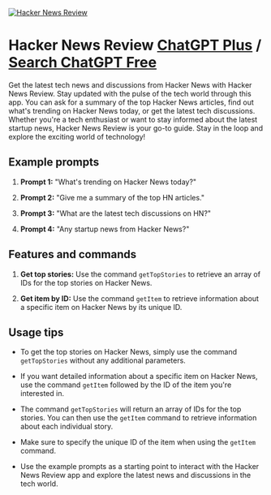 
[![Hacker News Review](https://files.oaiusercontent.com/file-4w5LMiZJFaRg80MJ7BASY9lD?se=2123-10-17T04%3A57%3A25Z&sp=r&sv=2021-08-06&sr=b&rscc=max-age%3D31536000%2C%20immutable&rscd=attachment%3B%20filename%3DHNDigest%2520logo-256.png&sig=cgI1JniSwjAHtQ2HbBhPK8wnxZb0Ir4L8rA66pZ0w0I%3D)](https://chat.openai.com/g/g-u2NpBduIi-hacker-news-review)

# Hacker News Review [ChatGPT Plus](https://chat.openai.com/g/g-u2NpBduIi-hacker-news-review) / [Search ChatGPT Free](https://gptcall.net/index.html#/?search=Hacker%20News%20Review)

Get the latest tech news and discussions from Hacker News with Hacker News Review. Stay updated with the pulse of the tech world through this app. You can ask for a summary of the top Hacker News articles, find out what's trending on Hacker News today, or get the latest tech discussions. Whether you're a tech enthusiast or want to stay informed about the latest startup news, Hacker News Review is your go-to guide. Stay in the loop and explore the exciting world of technology!

## Example prompts

1. **Prompt 1:** "What's trending on Hacker News today?"

2. **Prompt 2:** "Give me a summary of the top HN articles."

3. **Prompt 3:** "What are the latest tech discussions on HN?"

4. **Prompt 4:** "Any startup news from Hacker News?"

## Features and commands

1. **Get top stories:** Use the command `getTopStories` to retrieve an array of IDs for the top stories on Hacker News.

2. **Get item by ID:** Use the command `getItem` to retrieve information about a specific item on Hacker News by its unique ID.

## Usage tips

- To get the top stories on Hacker News, simply use the command `getTopStories` without any additional parameters.

- If you want detailed information about a specific item on Hacker News, use the command `getItem` followed by the ID of the item you're interested in.

- The command `getTopStories` will return an array of IDs for the top stories. You can then use the `getItem` command to retrieve information about each individual story.

- Make sure to specify the unique ID of the item when using the `getItem` command.

- Use the example prompts as a starting point to interact with the Hacker News Review app and explore the latest news and discussions in the tech world.


